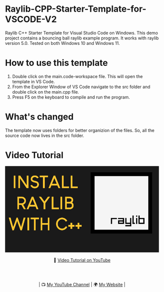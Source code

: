 
# Raylib-CPP-Starter-Template-for-VSCODE-V2
Raylib C++ Starter Template for Visual Studio Code on Windows.
This demo project contains a bouncing ball raylib example program.
It works with raylib version 5.0. Tested on both Windows 10 and Windows 11.

# How to use this template
1. Double click on the main.code-workspace file. This will open the template in VS Code.
2. From the Explorer Window of VS Code navigate to the src folder and double click on the main.cpp file.
3. Press F5 on the keyboard to compile and run the program.

# What's changed
The template now uses folders for better organizion of the files. So, all the source code now lives in the src folder.

# Video Tutorial

<p align="center">
  <img src="preview.jpg" alt="" width="800">
</p>

<p align="center">
🎥 <a href="https://www.youtube.com/watch?v=PaAcVk5jUd8">Video Tutorial on YouTube</a>
</p>

<br>
<br>
<p align="center">
| 📺 <a href="https://www.youtube.com/channel/UC3ivOTE5EgpmF2DHLBmWIWg">My YouTube Channel</a>
| 🌍 <a href="http://www.educ8s.tv">My Website</a> | <br>
</p>
